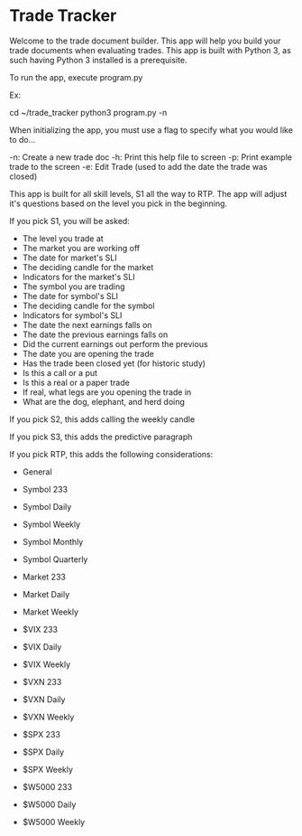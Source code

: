 # Trade Tracker

Welcome to the trade document builder. This app will help you build your trade documents when evaluating trades. This app is built with Python 3, as such having Python 3 installed is a prerequisite.

To run the app, execute program.py

Ex:

cd ~/trade_tracker
python3 program.py -n

When initializing the app, you must use a flag to specify what you would like to do...

-n:  Create a new trade doc
-h: Print this help file to screen
-p: Print example trade to the screen
-e: Edit Trade (used to add the date the trade was closed)

This app is built for all skill levels, S1 all the way to RTP. The app will adjust it's questions based on the level you pick in the beginning.

If you pick S1, you will be asked:

- The level you trade at
- The market you are working off
- The date for market's SLI
- The deciding candle for the market
- Indicators for the market's SLI
- The symbol you are trading
- The date for symbol's SLI
- The deciding candle for the symbol
- Indicators for symbol's SLI
- The date the next earnings falls on
- The date the previous earnings falls on
- Did the current earnings out perform the previous
- The date you are opening the trade
- Has the trade been closed yet (for historic study)
- Is this a call or a put
- Is this a real or a paper trade
- If real, what legs are you opening the trade in
- What are the dog, elephant, and herd doing


If you pick S2, this adds calling the weekly candle


If you pick S3, this adds the predictive paragraph


If you pick RTP, this adds the following considerations:

- General

- Symbol 233
- Symbol Daily
- Symbol Weekly
- Symbol Monthly
- Symbol Quarterly

- Market 233
- Market Daily
- Market Weekly

- $VIX 233
- $VIX Daily
- $VIX Weekly

- $VXN 233
- $VXN Daily
- $VXN Weekly

- $SPX 233
- $SPX Daily
- $SPX Weekly

- $W5000 233
- $W5000 Daily
- $W5000 Weekly
